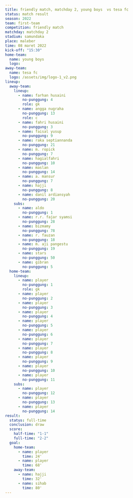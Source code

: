 ```yaml
---
title: friendly match, matchday 2, young boys  vs tesa fc
status: match result
season: 2022
team: first-team
competition: friendly match
matchday: matchday 2
stadium: samundaka
place: maleber
time: 08 maret 2022
kick-off: "15:30"
home-team:
  name: young boys
  logo: 
away-team:
  name: tesa fc
  logo: /assets/img/logo-1_v2.png
lineup:
  away-team:
    lineup:
      - name: farhan husaini
        no-punggung: 4
        role: gk
      - name: angga nugraha
        no-punggung: 13
        role: c
      - name: fahri husaini
        no-punggung: 3
      - name: faisal yusup
        no-punggung: 9
      - name: raka septiannanda
        no-punggung: 21
      - name: m. ropick
        no-punggung: 7
      - name: hagialfahri
        no-punggung: 10
      - name: maslan
        no-punggung: 14
      - name: a. mansur
        no-punggung: 7
      - name: hajji
        no-punggung: 8
      - name: danil ardiansyah
        no-punggung: 20
    subs:
      - name: aldo
        no-punggung: 1
      - name: r.r. fajar syamsi
        no-punggung: 28
      - name: bizmamy
        no-punggung: 78
      - name: r. fauzan
        no-punggung: 18
      - name: m. aji pangestu
        no-punggung: 19
      - name: stars
        no-punggung: 50
      - name: gibran
        no-punggung: 5
  home-team:
    lineup:
      - name: player
        no-punggung: 1
        role: gk
      - name: player
        no-punggung: 2
      - name: player
        no-punggung: 3
      - name: player
        no-punggung: 4
      - name: player
        no-punggung: 5
      - name: player
        no-punggung: 6
      - name: player
        no-punggung: 7
      - name: player
        no-punggung: 8
      - name: player
        no-punggung: 9
      - name: player
        no-punggung: 10
      - name: player
        no-punggung: 11
    subs:
      - name: player
        no-punggung: 12
      - name: player
        no-punggung: 13
      - name: player
        no-punggung: 14
result:
  status: full-time
  conclusion: draw
  score:
    half-time: "1-1"
    full-time: "2-2"
  goal:
    home-team:
      - name: player
        time: 24'
      - name: player
        time: 68'
    away-team:
      - name: hajji
        time: 32'
      - name: sihab
        time: 80'
---
```

